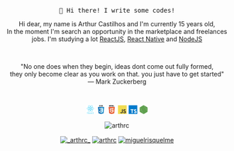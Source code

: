 <!-- HEADER -->
<p align="center">
  <samp>
    👋 Hi there! I write some codes!
  </samp>
</p>

<!-- ABOUT OF ME -->
<p align="center" style="text-align: center;">
Hi dear, my name is Arthur Castilhos and I'm currently 15 years old,<br> In the moment I'm search an opportunity in the marketplace and freelances jobs. I'm studying a lot <a href="https://pt-br.reactjs.org/">ReactJS</a>, <a href="https://reactnative.dev/">React Native</a> and <a href="https://nodejs.org">NodeJS</a>
</p>
<!-- QUOTE -->
<br>
<p align="center">
"No one does when they begin, ideas dont come out fully formed,<br> they only become clear as you work on that. you just have to get started"
<br>
― Mark Zuckerberg
</p>
<br>

<!-- SOCIAL MEDIAS -->
<p align="center">
<img src="https://raw.githubusercontent.com/devicons/devicon/master/icons/react/react-original-wordmark.svg" alt="react" width="20" height="20"/>
<img src="https://raw.githubusercontent.com/devicons/devicon/master/icons/css3/css3-original-wordmark.svg" alt="css3"  width="20" height="20"/>
<img src="https://raw.githubusercontent.com/devicons/devicon/master/icons/html5/html5-original-wordmark.svg" alt="html5"  width="20" height="20"/>
<img src="https://raw.githubusercontent.com/devicons/devicon/master/icons/javascript/javascript-original.svg" alt="javascript" width="20" height="20"/>
<img src="https://raw.githubusercontent.com/devicons/devicon/master/icons/typescript/typescript-original.svg" alt="typescript" width="20" height="20"/> 
<img src="https://raw.githubusercontent.com/devicons/devicon/master/icons/nodejs/nodejs-plain.svg" alt="nodejs" width="20" height="20"/></p><p align="center">
<img src="https://github-readme-stats.vercel.app/api?username=arthrrc&show_icons=true&theme=graywhite" alt="arthrc"/>
</p>

<p align="center">
<a href="https://twitter.com/arthrrc" target="blank"><img align="center" src="https://cdn.jsdelivr.net/npm/simple-icons@3.0.1/icons/twitter.svg" alt="_arthrc_" height="20" width="20" /></a>
<a href="https://www.instagram.com/arthrrc/" target="blank"><img align="center" src="https://cdn.jsdelivr.net/npm/simple-icons@3.0.1/icons/linkedin.svg" alt="arthrc" height="20" width="20" /></a>
<a href="https://www.linkedin.com/in/arthrc/" target="blank"><img align="center" src="https://cdn.jsdelivr.net/npm/simple-icons@3.0.1/icons/instagram.svg" alt="miguelrisquelme" height="20" width="20" /></a>
</p>
